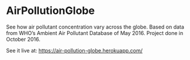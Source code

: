 # AirPollutionGlobe
See how air pollutant concentration vary across the globe. Based on data from WHO’s Ambient Air Pollutant Database of May 2016. Project done in October 2016.

See it live at: https://air-pollution-globe.herokuapp.com/
